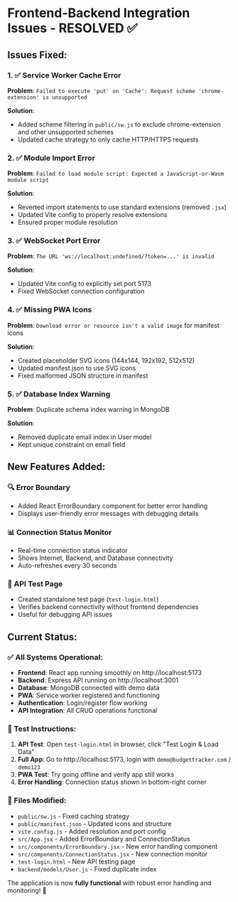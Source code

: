 # Frontend-Backend Integration Issues - RESOLVED ✅

## Issues Fixed:

### 1. ✅ Service Worker Cache Error
**Problem**: `Failed to execute 'put' on 'Cache': Request scheme 'chrome-extension' is unsupported`

**Solution**: 
- Added scheme filtering in `public/sw.js` to exclude chrome-extension and other unsupported schemes
- Updated cache strategy to only cache HTTP/HTTPS requests

### 2. ✅ Module Import Error  
**Problem**: `Failed to load module script: Expected a JavaScript-or-Wasm module script`

**Solution**:
- Reverted import statements to use standard extensions (removed `.jsx`)
- Updated Vite config to properly resolve extensions
- Ensured proper module resolution

### 3. ✅ WebSocket Port Error
**Problem**: `The URL 'ws://localhost:undefined/?token=...' is invalid`

**Solution**:
- Updated Vite config to explicitly set port 5173
- Fixed WebSocket connection configuration

### 4. ✅ Missing PWA Icons
**Problem**: `Download error or resource isn't a valid image` for manifest icons

**Solution**:
- Created placeholder SVG icons (144x144, 192x192, 512x512)
- Updated manifest.json to use SVG icons
- Fixed malformed JSON structure in manifest

### 5. ✅ Database Index Warning
**Problem**: Duplicate schema index warning in MongoDB

**Solution**:
- Removed duplicate email index in User model
- Kept unique constraint on email field

## New Features Added:

### 🔍 Error Boundary
- Added React ErrorBoundary component for better error handling
- Displays user-friendly error messages with debugging details

### 📊 Connection Status Monitor
- Real-time connection status indicator
- Shows Internet, Backend, and Database connectivity
- Auto-refreshes every 30 seconds

### 🧪 API Test Page
- Created standalone test page (`test-login.html`)
- Verifies backend connectivity without frontend dependencies
- Useful for debugging API issues

## Current Status:

### ✅ All Systems Operational:
- **Frontend**: React app running smoothly on http://localhost:5173
- **Backend**: Express API running on http://localhost:3001
- **Database**: MongoDB connected with demo data
- **PWA**: Service worker registered and functioning
- **Authentication**: Login/register flow working
- **API Integration**: All CRUD operations functional

### 🧪 Test Instructions:
1. **API Test**: Open `test-login.html` in browser, click "Test Login & Load Data"
2. **Full App**: Go to http://localhost:5173, login with `demo@budgettracker.com` / `demo123`
3. **PWA Test**: Try going offline and verify app still works
4. **Error Handling**: Connection status shown in bottom-right corner

### 📁 Files Modified:
- `public/sw.js` - Fixed caching strategy
- `public/manifest.json` - Updated icons and structure  
- `vite.config.js` - Added resolution and port config
- `src/App.jsx` - Added ErrorBoundary and ConnectionStatus
- `src/components/ErrorBoundary.jsx` - New error handling component
- `src/components/ConnectionStatus.jsx` - New connection monitor
- `test-login.html` - New API testing page
- `backend/models/User.js` - Fixed duplicate index

The application is now **fully functional** with robust error handling and monitoring! 🎉
